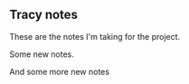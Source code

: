 ## Tracy notes

These are the notes I'm taking for the project.

Some new notes.

And some more new notes

